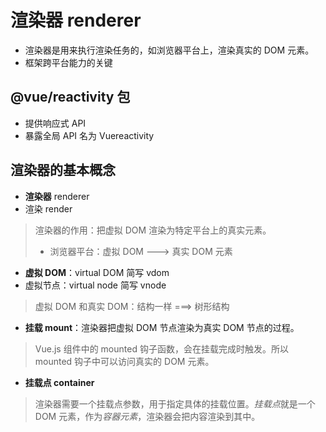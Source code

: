 # 渲染器 renderer

- 渲染器是用来执行渲染任务的，如浏览器平台上，渲染真实的 DOM 元素。
- 框架跨平台能力的关键

## @vue/reactivity 包
 - 提供响应式 API
 - 暴露全局 API 名为 Vuereactivity


## 渲染器的基本概念

- **渲染器** renderer
- 渲染 render
> 渲染器的作用：把虚拟 DOM 渲染为特定平台上的真实元素。
> - 浏览器平台：虚拟 DOM ---> 真实 DOM 元素

- **虚拟 DOM**：virtual DOM 简写 vdom
- 虚拟节点：virtual node 简写 vnode
> 虚拟 DOM 和真实 DOM：结构一样 ===> 树形结构


- **挂载 mount**：渲染器把虚拟 DOM 节点渲染为真实 DOM 节点的过程。
> Vue.js 组件中的 mounted 钩子函数，会在挂载完成时触发。所以 mounted 钩子中可以访问真实的 DOM 元素。

- **挂载点 container**
> 渲染器需要一个挂载点参数，用于指定具体的挂载位置。*挂载点*就是一个 DOM 元素，作为*容器元素*，渲染器会把内容渲染到其中。